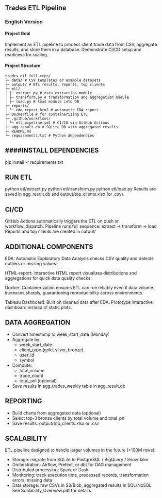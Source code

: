 ## Trades ETL Pipeline

### English Version

#### Project Goal
Implement an ETL pipeline to process client trade data from CSV, aggregate results, and store them in a database. Demonstrate CI/CD setup and readiness for scaling.

#### Project Structure
```
trades_etl_full_repo/
├─ data/ # CSV templates or example datasets
├─ output/ # ETL results, reports, top clients
├─ etl/
│ ├─ extract.py # data extraction module
│ ├─ transform.py # transformation and aggregation module
│ ├─ load.py # load module into DB
├─ reports/
│ └─ eda_report.html # automatic EDA report
├─ Dockerfile # for containerizing ETL
├─ .github/workflows/
│ └─ etl_pipeline.yml # CI/CD via GitHub Actions
├─ agg_result.db # SQLite DB with aggregated results
├─ README.md
└─ requirements.txt # Python dependencies
```

####INSTALL DEPENDENCIES
--------------------
pip install -r requirements.txt

RUN ETL
-------
python etl/extract.py
python etl/transform.py
python etl/load.py
Results are saved in agg_result.db and output/top_clients.xlsx (or .csv).

CI/CD
-----
GitHub Actions automatically triggers the ETL on push or workflow_dispatch.
Pipeline runs full sequence: extract -> transform -> load
Reports and top clients are created in output/

ADDITIONAL COMPONENTS
---------------------
EDA: Automatic Exploratory Data Analysis checks CSV quality and detects outliers or missing values.

HTML-report: Interactive HTML report visualizes distributions and aggregations for quick data quality checks.

Docker: Containerization ensures ETL can run reliably even if data volume increases sharply, guaranteeing reproducibility across environments.

Tableau Dashboard: Built on cleaned data after EDA. Prototype interactive dashboard instead of static plots.

DATA AGGREGATION
----------------
- Convert timestamp to week_start_date (Monday)
- Aggregate by:
  * week_start_date
  * client_type (gold, silver, bronze)
  * user_id
  * symbol
- Compute:
  * total_volume
  * trade_count
  * total_pnl (optional)
- Save results in agg_trades_weekly table in agg_result.db

REPORTING
---------
- Build charts from aggregated data (optional)
- Select top-3 bronze clients by total_volume and total_pnl
- Save results: output/top_clients.xlsx or .csv

SCALABILITY
-----------
ETL pipeline designed to handle larger volumes in the future (>100M rows):
- Storage: migrate from SQLite to PostgreSQL / BigQuery / Snowflake
- Orchestration: Airflow, Prefect, or dbt for DAG management
- Distributed processing: Spark or Dask
- Monitoring: track execution time, processed records, transformation errors, missing data
- Data storage: raw CSVs in S3/Blob, aggregated results in SQL/NoSQL
See Scalability_Overview.pdf for details
